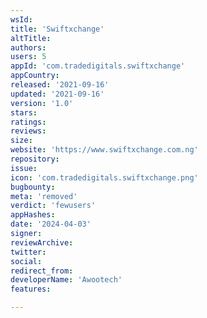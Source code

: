 ```yaml
---
wsId: 
title: 'Swiftxchange'
altTitle: 
authors: 
users: 5
appId: 'com.tradedigitals.swiftxchange'
appCountry: 
released: '2021-09-16'
updated: '2021-09-16'
version: '1.0'
stars: 
ratings: 
reviews: 
size: 
website: 'https://www.swiftxchange.com.ng'
repository: 
issue: 
icon: 'com.tradedigitals.swiftxchange.png'
bugbounty: 
meta: 'removed'
verdict: 'fewusers'
appHashes: 
date: '2024-04-03'
signer: 
reviewArchive: 
twitter: 
social: 
redirect_from: 
developerName: 'Awootech'
features: 

---
```


